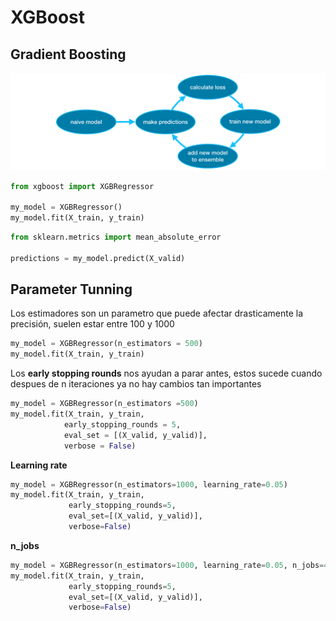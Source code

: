 # XGBoost

## Gradient Boosting
![alt text](image.png)

```python
from xgboost import XGBRegressor

my_model = XGBRegressor()
my_model.fit(X_train, y_train)
```

```python
from sklearn.metrics import mean_absolute_error

predictions = my_model.predict(X_valid)
```

## Parameter Tunning
Los estimadores son un parametro que puede afectar drasticamente la precisión, suelen estar entre 100 y 1000

```python
my_model = XGBRegressor(n_estimators = 500)
my_model.fit(X_train, y_train)
```

Los **early stopping rounds** nos ayudan a parar antes, estos sucede cuando despues de n iteraciones ya no hay cambios tan importantes
```python
my_model = XGBRegressor(n_estimators =500)
my_model.fit(X_train, y_train,
            early_stopping_rounds = 5,
            eval_set = [(X_valid, y_valid)], 
            verbose = False)
```

**Learning rate**
```python
my_model = XGBRegressor(n_estimators=1000, learning_rate=0.05)
my_model.fit(X_train, y_train, 
             early_stopping_rounds=5, 
             eval_set=[(X_valid, y_valid)], 
             verbose=False)
```

**n_jobs**
```python
my_model = XGBRegressor(n_estimators=1000, learning_rate=0.05, n_jobs=4)
my_model.fit(X_train, y_train, 
             early_stopping_rounds=5, 
             eval_set=[(X_valid, y_valid)], 
             verbose=False)
```
